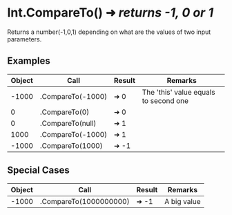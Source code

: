 # Int.CompareTo() ➜ *returns -1, 0 or 1*
Returns a number(-1,0,1) depending on what are the values of two input parameters.

## Examples
|Object|Call|Result|Remarks|
|---|---|---|---|
| -1000| .CompareTo(-1000)  | ➜ 0 | The 'this' value equals to second one
| 0   | .CompareTo(0)  | ➜ 0 | 
| 0  | .CompareTo(null)  | ➜ 1 | 
| 1000  | .CompareTo(-1000)  | ➜ 1 | 
| -1000  | .CompareTo(1000)  | ➜ -1 | 
 
## Special Cases
|Object|Call|Result|Remarks|
|---|---|---|---|
| -1000 | .CompareTo(1000000000)  | ➜ -1 | A big value
